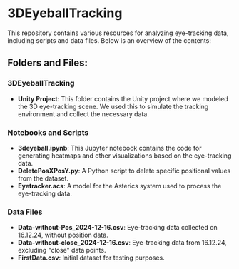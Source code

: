 # 3DEyeballTracking
This repository contains various resources for analyzing eye-tracking data, including scripts and data files. Below is an overview of the contents:

## Folders and Files:

### 3DEyeballTracking
- **Unity Project**: This folder contains the Unity project where we modeled the 3D eye-tracking scene. We used this to simulate the tracking environment and collect the necessary data.

### Notebooks and Scripts
- **3deyeball.ipynb**: This Jupyter notebook contains the code for generating heatmaps and other visualizations based on the eye-tracking data.
- **DeletePosXPosY.py**: A Python script to delete specific positional values from the dataset.
- **Eyetracker.acs**: A model for the Asterics system used to process the eye-tracking data.

### Data Files
- **Data-without-Pos_2024-12-16.csv**: Eye-tracking data collected on 16.12.24, without position data.
- **Data-without-close_2024-12-16.csv**: Eye-tracking data from 16.12.24, excluding "close" data points.
- **FirstData.csv**: Initial dataset for testing purposes.

